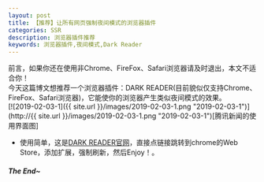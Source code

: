 ```yaml
---
layout: post
title: 【推荐】让所有网页强制夜间模式的浏览器插件
categories: SSR
description: 浏览器插件推荐
keywords: 浏览器插件,夜间模式,Dark Reader
---
```


前言，如果你还在使用非Chrome、FireFox、Safari浏览器请及时退出，本文不适合你！  
今天这篇博文想推荐一个浏览器插件：DARK READER(目前貌似仅支持Chrome、FireFox、Safari浏览器)，它能使你的浏览器产生类似夜间模式的效果。  
[![2019-02-03-1]({{ site.url }}/images/2019-02-03-1.png "2019-02-03-1")](http://{{ site.url }}/images/2019-02-03-1.png "2019-02-03-1")[腾讯新闻的使用界面图]  
- 使用简单，这是[DARK READER官网](https://darkreader.org/ "DARK READER官网")，直接点链接跳转到chrome的Web Store，添加扩展，强制刷新，然后Enjoy！。  
##### The End~  
